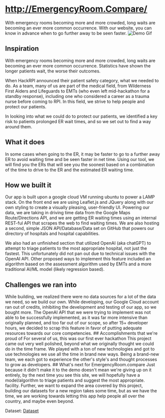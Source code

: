 # http://EmergencyRoom.Compare/
With emergency rooms becoming more and more crowded, long waits are becoming an ever more common occurrence. With our website, you can know in advance when to go further away to be seen faster.
![Demo Gif](https://d112y698adiu2z.cloudfront.net/photos/production/software_photos/002/655/302/datas/original.gif)


## Inspiration
With emergency rooms becoming more and more crowded, long waits are becoming an ever more common occurrence. Statistics have shown the longer patients wait, the worse their outcomes.

When HackRPI announced their patient safety category, what we needed to do. As a team, many of us are part of the medical field, from Wilderness First Aiders and Lifeguards to EMTs (who even left mid-hackathon for a standby response), including one who considered a career as a trauma nurse before coming to RPI. In this field, we strive to help people and protect our patients.

In looking into what we could do to protect our patients, we identified a key risk to patients prolonged ER wait times, and so we set out to find a way around them.

## What it does
In some cases when going to the ER, it may be faster to go to a further away ER to avoid waiting time and be seen faster in net time. Using our tool, we will find you the ERs that will see you the soonest based on a combination of the time to drive to the ER and the estimated ER waiting time.

## How we built it
Our app is built upon a google cloud VM running ubuntu to power a LAMP stack. On the front end we are using Leaflet.js and JQuery along with our own styling to create a visually pleasing, user-friendly UI. Powering our data, we are taking in driving time data from the Google Maps Route/Directions API, and we are getting ER waiting times using an internal REST-ful API that scrapes the web to find waiting times. We are also hosting a second, simple JSON API/Database/Data set on GitHub that powers our directory of hospitals and hospital capabilities.

We also had an unfinished section that utilized OpenAI (aka chatGPT) to attempt to triage patients to the most appropriate hospital, not just the fastest. This unfortunately did not pan out due to technical issues with the OpenAI API. Other proposed ways to implement this feature included an algorithm based on the assessment algorithm used by EMTs and a more traditional AI/ML model (likely regression based).

## Challenges we ran into
While building, we realized there were no data sources for a lot of the data we need, so we build our own.
While developing, our Google Cloud account ran out of credits, inhibiting the development and testing of our app, so we bought more.
The OpenAI API that we were trying to implement was not able to be successfully implemented, as it was far more intensive than originally planned, and too far out of our scope, so after 15+ developer hours, we decided to scrap this feature in favor of putting adequate resources towards our core competencies. ## Accomplishments that we're proud of
For several of us, this was our first ever hackathon
This project came out very well polished, beyond what we originally thought we could do in the time frame.
We played with a ton of new technologies and got to use technologies we use all the time in brand new ways.
Being a brand-new team, we each got to experience the other's style's and thought processes to grow as developers. ## What's next for EmergencyRoom.compare Just because it didn't make it to the demo doesn't mean we're giving up on it entirely, by the next time you see this site, we will hopefully have a model/algorithm to triage patients and suggest the most appropriate. facility. Further, we want to expand the area covered by this project, building our datasets for a new region takes some time, but as we have the time, we are working towards letting this app help people all over the country, and maybe even beyond.


Dataset: [Dataset](https://github.com/tfinnm/HospitalData/)
